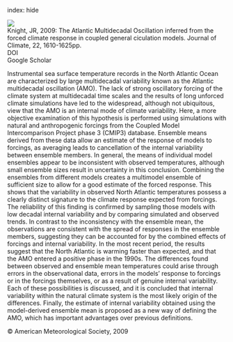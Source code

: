 index: hide

<div class="Citation">
    <div class="Citation-thumb CitationThumb-linked"  data-href="https://doi.org/10.1175/2008jcli2628.1">
      <img src="https://static.claimspace.cloud/climate-study-static/refs/thumbs/14/Knight_2009-thumb.png" />
    </div>

  <div class="Citation-body">
    <div class="Citation-text">Knight, JR, 2009: The Atlantic Multidecadal Oscillation inferred from the forced climate response in coupled general ciculation models. <span class="Article-journal">Journal of Climate, </span><span class="Article-volume">22, </span>1610-1625pp.</div>
    <div class="Citation-links">
      <div class="CitationLink" data-href="https://doi.org/10.1175/2008jcli2628.1">
        <div class="CitationLink-icon CitationLink-Doi"></div>
        <div class="CitationLink-text">DOI</div>
      </div>
      <div class="CitationLink" data-href="https://scholar.google.com/scholar?q=10.1175/2008jcli2628.1">
        <div class="CitationLink-icon CitationLink-Scholar"></div>
        <div class="CitationLink-text">Google Scholar</div>
      </div>
    </div>
  </div>
</div>

Instrumental sea surface temperature records in the North Atlantic Ocean are characterized by large multidecadal variability known as the Atlantic multidecadal oscillation (AMO). The lack of strong oscillatory forcing of the climate system at multidecadal time scales and the results of long unforced climate simulations have led to the widespread, although not ubiquitous, view that the AMO is an internal mode of climate variability. Here, a more objective examination of this hypothesis is performed using simulations with natural and anthropogenic forcings from the Coupled Model Intercomparison Project phase 3 (CMIP3) database. Ensemble means derived from these data allow an estimate of the response of models to forcings, as averaging leads to cancellation of the internal variability between ensemble members. In general, the means of individual model ensembles appear to be inconsistent with observed temperatures, although small ensemble sizes result in uncertainty in this conclusion. Combining the ensembles from different models creates a multimodel ensemble of sufficient size to allow for a good estimate of the forced response. This shows that the variability in observed North Atlantic temperatures possess a clearly distinct signature to the climate response expected from forcings. The reliability of this finding is confirmed by sampling those models with low decadal internal variability and by comparing simulated and observed trends. In contrast to the inconsistency with the ensemble mean, the observations are consistent with the spread of responses in the ensemble members, suggesting they can be accounted for by the combined effects of forcings and internal variability. In the most recent period, the results suggest that the North Atlantic is warming faster than expected, and that the AMO entered a positive phase in the 1990s. The differences found between observed and ensemble mean temperatures could arise through errors in the observational data, errors in the models’ response to forcings or in the forcings themselves, or as a result of genuine internal variability. Each of these possibilities is discussed, and it is concluded that internal variability within the natural climate system is the most likely origin of the differences. Finally, the estimate of internal variability obtained using the model-derived ensemble mean is proposed as a new way of defining the AMO, which has important advantages over previous definitions.

<div class="Citation-copy">
&copy; American Meteorological Society, 2009
</div>